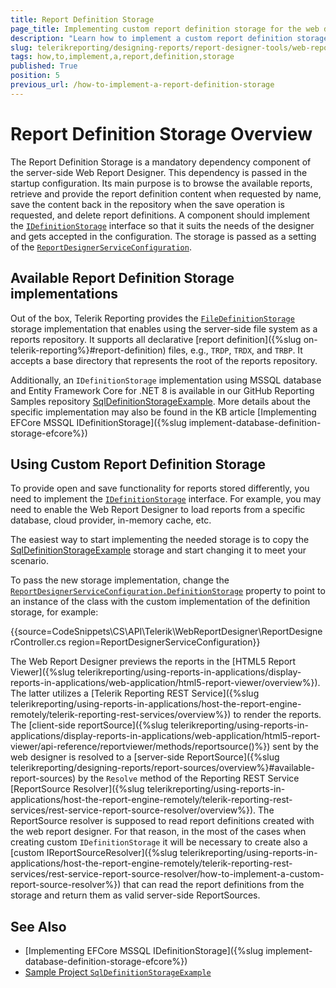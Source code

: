 ```yaml
---
title: Report Definition Storage
page_title: Implementing custom report definition storage for the web designer
description: "Learn how to implement a custom report definition storage for the Telerik Web Report Designer through the IDefinitionStorage interface."
slug: telerikreporting/designing-reports/report-designer-tools/web-report-designer/how-to-implement-a-report-definition-storage
tags: how,to,implement,a,report,definition,storage
published: True
position: 5
previous_url: /how-to-implement-a-report-definition-storage
---
```


# Report Definition Storage Overview

The Report Definition Storage is a mandatory dependency component of the server-side Web Report Designer. This dependency is passed in the startup configuration. Its main purpose is to browse the available reports, retrieve and provide the report definition content when requested by name, save the content back in the repository when the save operation is requested, and delete report definitions. A component should implement the [`IDefinitionStorage`](/api/Telerik.WebReportDesigner.Services.IDefinitionStorage) interface so that it suits the needs of the designer and gets accepted in the configuration. The storage is passed as a setting of the [`ReportDesignerServiceConfiguration`](/api/Telerik.WebReportDesigner.Services.ReportDesignerServiceConfiguration).

## Available Report Definition Storage implementations

Out of the box, Telerik Reporting provides the [`FileDefinitionStorage`](/api/telerik.webreportdesigner.services.filedefinitionstorage) storage implementation that enables using the server-side file system as a reports repository. It supports all declarative [report definition]({%slug on-telerik-reporting%}#report-definition) files, e.g., `TRDP`, `TRDX`, and `TRBP`. It accepts a base directory that represents the root of the reports repository.

Additionally, an `IDefinitionStorage` implementation using MSSQL database and Entity Framework Core for .NET 8 is available in our GitHub Reporting Samples repository [SqlDefinitionStorageExample](https://github.com/telerik/reporting-samples/tree/master/SqlDefinitionStorageExample). More details about the specific implementation may also be found in the KB article [Implementing EFCore MSSQL IDefinitionStorage]({%slug implement-database-definition-storage-efcore%})

## Using Custom Report Definition Storage

To provide open and save functionality for reports stored differently, you need to implement the [`IDefinitionStorage`](/api/Telerik.WebReportDesigner.Services.IDefinitionStorage) interface. For example, you may need to enable the Web Report Designer to load reports from a specific database, cloud provider, in-memory cache, etc.

The easiest way to start implementing the needed storage is to copy the [SqlDefinitionStorageExample](https://github.com/telerik/reporting-samples/tree/master/SqlDefinitionStorageExample) storage and start changing it to meet your scenario.

To pass the new storage implementation, change the [`ReportDesignerServiceConfiguration.DefinitionStorage`](/api/Telerik.WebReportDesigner.Services.ReportDesignerServiceConfiguration#Telerik_WebReportDesigner_Services_ReportDesignerServiceConfiguration_DefinitionStorage) property to point to an instance of the class with the custom implementation of the definition storage, for example:

{{source=CodeSnippets\CS\API\Telerik\WebReportDesigner\ReportDesignerController.cs region=ReportDesignerServiceConfiguration}}

The Web Report Designer previews the reports in the [HTML5 Report Viewer]({%slug telerikreporting/using-reports-in-applications/display-reports-in-applications/web-application/html5-report-viewer/overview%}). The latter utilizes a [Telerik Reporting REST Service]({%slug telerikreporting/using-reports-in-applications/host-the-report-engine-remotely/telerik-reporting-rest-services/overview%}) to render the reports. The [client-side reportSource]({%slug telerikreporting/using-reports-in-applications/display-reports-in-applications/web-application/html5-report-viewer/api-reference/reportviewer/methods/reportsource()%}) sent by the web designer is resolved to a [server-side ReportSource]({%slug telerikreporting/designing-reports/report-sources/overview%}#available-report-sources) by the `Resolve` method of the Reporting REST Service [ReportSource Resolver]({%slug telerikreporting/using-reports-in-applications/host-the-report-engine-remotely/telerik-reporting-rest-services/rest-service-report-source-resolver/overview%}). The ReportSource resolver is supposed to read report definitions created with the web report designer. For that reason, in the most of the cases when creating custom `IDefinitionStorage` it will be necessary to create also a [custom IReportSourceResolver]({%slug telerikreporting/using-reports-in-applications/host-the-report-engine-remotely/telerik-reporting-rest-services/rest-service-report-source-resolver/how-to-implement-a-custom-report-source-resolver%}) that can read the report definitions from the storage and return them as valid server-side ReportSources.

## See Also

* [Implementing EFCore MSSQL IDefinitionStorage]({%slug implement-database-definition-storage-efcore%})
* [Sample Project `SqlDefinitionStorageExample`](https://github.com/telerik/reporting-samples/tree/master/SqlDefinitionStorageExample)
